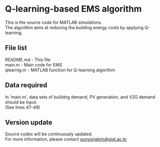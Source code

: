 # Q-learning-based EMS algorithm
This is the source code for MATLAB simulations.  
The algorithm aims at reducing the building energy costs by applying Q-learning.

## File list
README.md - This file  
main.m - Main code for EMS  
qlearnig.m - MATLAB function for Q-learning algorithm  

## Data required
In 'main.m', data sets of builidng demand, PV generation, and V2G demand should be input.  
(See lines 47-49) 

## Version update
Source codes will be continuously updated.  
For more information, please contact  [sunyongkim@gist.ac.kr](mailto:sunyongkim@gist.ac.kr) 
